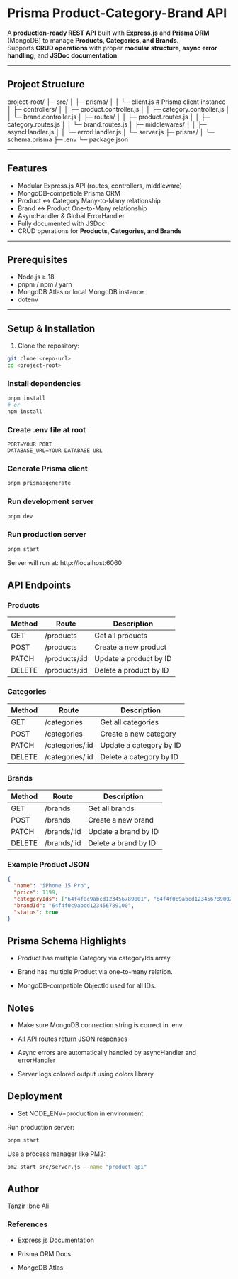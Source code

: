 # Prisma Product-Category-Brand API

A **production-ready REST API** built with **Express.js** and **Prisma ORM** (MongoDB) to manage **Products, Categories, and Brands**.  
Supports **CRUD operations** with proper **modular structure**, **async error handling**, and **JSDoc documentation**.

---

## Project Structure

project-root/
├─ src/
│ ├─ prisma/
│ │ └─ client.js # Prisma client instance
│ ├─ controllers/
│ │ ├─ product.controller.js
│ │ ├─ category.controller.js
│ │ └─ brand.controller.js
│ ├─ routes/
│ │ ├─ product.routes.js
│ │ ├─ category.routes.js
│ │ └─ brand.routes.js
│ ├─ middlewares/
│ │ ├─ asyncHandler.js
│ │ └─ errorHandler.js
│ └─ server.js
├─ prisma/
│ └─ schema.prisma
├─ .env
└─ package.json


---

## Features

- Modular Express.js API (routes, controllers, middleware)
- MongoDB-compatible Prisma ORM
- Product ↔ Category Many-to-Many relationship
- Brand ↔ Product One-to-Many relationship
- AsyncHandler & Global ErrorHandler
- Fully documented with JSDoc
- CRUD operations for **Products, Categories, and Brands**

---

## Prerequisites

- Node.js ≥ 18
- pnpm / npm / yarn
- MongoDB Atlas or local MongoDB instance
- dotenv

---

## Setup & Installation

1. Clone the repository:

```bash
git clone <repo-url>
cd <project-root>
```

### Install dependencies

```bash
pnpm install
# or
npm install

```
### Create .env file at root

```env
PORT=YOUR PORT
DATABASE_URL=YOUR DATABASE URL

```

### Generate Prisma client
```bash
pnpm prisma:generate
```

### Run development server
```bash
pnpm dev
```

### Run production server
```bash
pnpm start
```

Server will run at: http://localhost:6060

## API Endpoints

### Products

| Method | Route         | Description            |
| ------ | ------------- | ---------------------- |
| GET    | /products     | Get all products       |
| POST   | /products     | Create a new product   |
| PATCH  | /products/:id | Update a product by ID |
| DELETE | /products/:id | Delete a product by ID |

### Categories

| Method | Route           | Description             |
| ------ | --------------- | ----------------------- |
| GET    | /categories     | Get all categories      |
| POST   | /categories     | Create a new category   |
| PATCH  | /categories/:id | Update a category by ID |
| DELETE | /categories/:id | Delete a category by ID |

### Brands

| Method | Route       | Description          |
| ------ | ----------- | -------------------- |
| GET    | /brands     | Get all brands       |
| POST   | /brands     | Create a new brand   |
| PATCH  | /brands/:id | Update a brand by ID |
| DELETE | /brands/:id | Delete a brand by ID |

### Example Product JSON

```json
{
  "name": "iPhone 15 Pro",
  "price": 1199,
  "categoryIds": ["64f4f0c9abcd123456789001", "64f4f0c9abcd123456789002"],
  "brandId": "64f4f0c9abcd123456789100",
  "status": true
}

```

## Prisma Schema Highlights

- Product has multiple Category via categoryIds array.

- Brand has multiple Product via one-to-many relation.

- MongoDB-compatible ObjectId used for all IDs.

## Notes

- Make sure MongoDB connection string is correct in .env

- All API routes return JSON responses

- Async errors are automatically handled by asyncHandler and errorHandler

- Server logs colored output using colors library

## Deployment

- Set NODE_ENV=production in environment

Run production server:

```bash
pnpm start
```
Use a process manager like PM2:

```bash
pm2 start src/server.js --name "product-api"
```

## Author

Tanzir Ibne Ali

### References

- Express.js Documentation

- Prisma ORM Docs

- MongoDB Atlas